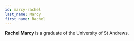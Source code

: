 ```yaml
---
id: marcy-rachel
last_name: Marcy
first_name: Rachel
---
```

**Rachel Marcy** is a graduate of the University of St Andrews.